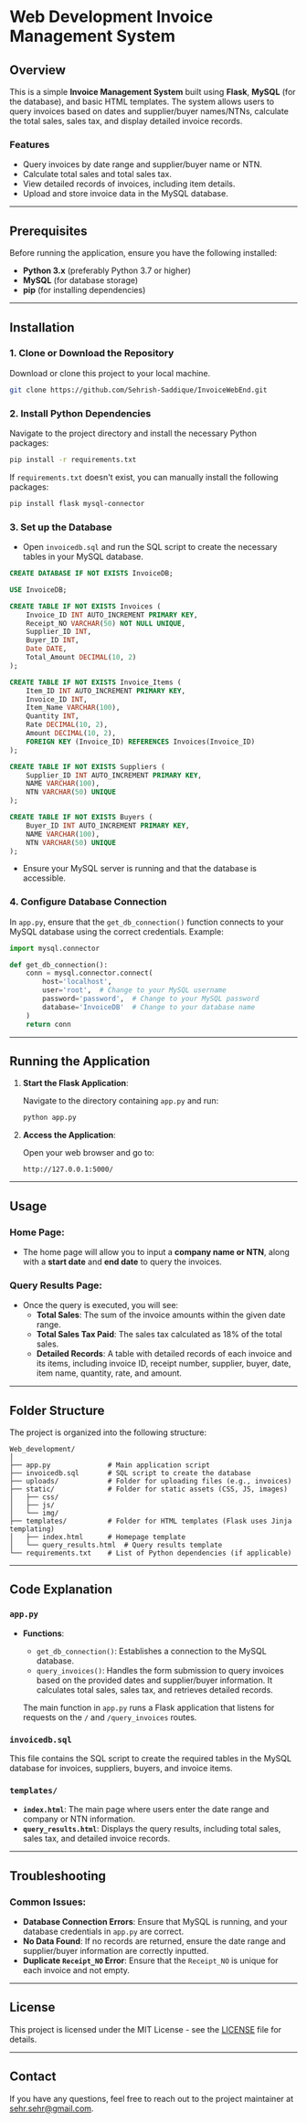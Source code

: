 
# Web Development Invoice Management System

## Overview

This is a simple **Invoice Management System** built using **Flask**, **MySQL** (for the database), and basic HTML templates. The system allows users to query invoices based on dates and supplier/buyer names/NTNs, calculate the total sales, sales tax, and display detailed invoice records.

### Features
- Query invoices by date range and supplier/buyer name or NTN.
- Calculate total sales and total sales tax.
- View detailed records of invoices, including item details.
- Upload and store invoice data in the MySQL database.

---

## Prerequisites

Before running the application, ensure you have the following installed:
- **Python 3.x** (preferably Python 3.7 or higher)
- **MySQL** (for database storage)
- **pip** (for installing dependencies)

---

## Installation

### 1. Clone or Download the Repository
Download or clone this project to your local machine.

```bash
git clone https://github.com/Sehrish-Saddique/InvoiceWebEnd.git
```

### 2. Install Python Dependencies
Navigate to the project directory and install the necessary Python packages:

```bash
pip install -r requirements.txt
```

If `requirements.txt` doesn't exist, you can manually install the following packages:

```bash
pip install flask mysql-connector
```

### 3. Set up the Database

- Open `invoicedb.sql` and run the SQL script to create the necessary tables in your MySQL database.

```sql
CREATE DATABASE IF NOT EXISTS InvoiceDB;

USE InvoiceDB;

CREATE TABLE IF NOT EXISTS Invoices (
    Invoice_ID INT AUTO_INCREMENT PRIMARY KEY,
    Receipt_NO VARCHAR(50) NOT NULL UNIQUE,
    Supplier_ID INT,
    Buyer_ID INT,
    Date DATE,
    Total_Amount DECIMAL(10, 2)
);

CREATE TABLE IF NOT EXISTS Invoice_Items (
    Item_ID INT AUTO_INCREMENT PRIMARY KEY,
    Invoice_ID INT,
    Item_Name VARCHAR(100),
    Quantity INT,
    Rate DECIMAL(10, 2),
    Amount DECIMAL(10, 2),
    FOREIGN KEY (Invoice_ID) REFERENCES Invoices(Invoice_ID)
);

CREATE TABLE IF NOT EXISTS Suppliers (
    Supplier_ID INT AUTO_INCREMENT PRIMARY KEY,
    NAME VARCHAR(100),
    NTN VARCHAR(50) UNIQUE
);

CREATE TABLE IF NOT EXISTS Buyers (
    Buyer_ID INT AUTO_INCREMENT PRIMARY KEY,
    NAME VARCHAR(100),
    NTN VARCHAR(50) UNIQUE
);
```

- Ensure your MySQL server is running and that the database is accessible.

### 4. Configure Database Connection
In `app.py`, ensure that the `get_db_connection()` function connects to your MySQL database using the correct credentials. Example:

```python
import mysql.connector

def get_db_connection():
    conn = mysql.connector.connect(
        host='localhost',
        user='root',  # Change to your MySQL username
        password='password',  # Change to your MySQL password
        database='InvoiceDB'  # Change to your database name
    )
    return conn
```

---

## Running the Application

1. **Start the Flask Application**:
   
   Navigate to the directory containing `app.py` and run:

   ```bash
   python app.py
   ```

2. **Access the Application**:
   
   Open your web browser and go to:

   ```
   http://127.0.0.1:5000/
   ```

---

## Usage

### Home Page:
- The home page will allow you to input a **company name or NTN**, along with a **start date** and **end date** to query the invoices.

### Query Results Page:
- Once the query is executed, you will see:
  - **Total Sales**: The sum of the invoice amounts within the given date range.
  - **Total Sales Tax Paid**: The sales tax calculated as 18% of the total sales.
  - **Detailed Records**: A table with detailed records of each invoice and its items, including invoice ID, receipt number, supplier, buyer, date, item name, quantity, rate, and amount.

---

## Folder Structure

The project is organized into the following structure:

```
Web_development/
│
├── app.py              # Main application script
├── invoicedb.sql       # SQL script to create the database
├── uploads/            # Folder for uploading files (e.g., invoices)
├── static/             # Folder for static assets (CSS, JS, images)
│   ├── css/
│   ├── js/
│   └── img/
├── templates/          # Folder for HTML templates (Flask uses Jinja templating)
│   ├── index.html      # Homepage template
│   └── query_results.html  # Query results template
└── requirements.txt    # List of Python dependencies (if applicable)
```

---

## Code Explanation

### `app.py`
- **Functions**:
  - `get_db_connection()`: Establishes a connection to the MySQL database.
  - `query_invoices()`: Handles the form submission to query invoices based on the provided dates and supplier/buyer information. It calculates total sales, sales tax, and retrieves detailed records.
  
  The main function in `app.py` runs a Flask application that listens for requests on the `/` and `/query_invoices` routes.

### `invoicedb.sql`
This file contains the SQL script to create the required tables in the MySQL database for invoices, suppliers, buyers, and invoice items.

### `templates/`
- **`index.html`**: The main page where users enter the date range and company or NTN information.
- **`query_results.html`**: Displays the query results, including total sales, sales tax, and detailed invoice records.

---

## Troubleshooting

### Common Issues:
- **Database Connection Errors**: Ensure that MySQL is running, and your database credentials in `app.py` are correct.
- **No Data Found**: If no records are returned, ensure the date range and supplier/buyer information are correctly inputted.
- **Duplicate `Receipt_NO` Error**: Ensure that the `Receipt_NO` is unique for each invoice and not empty.

---

## License

This project is licensed under the MIT License - see the [LICENSE](LICENSE) file for details.

---

## Contact

If you have any questions, feel free to reach out to the project maintainer at sehr.sehr@gmail.com.
